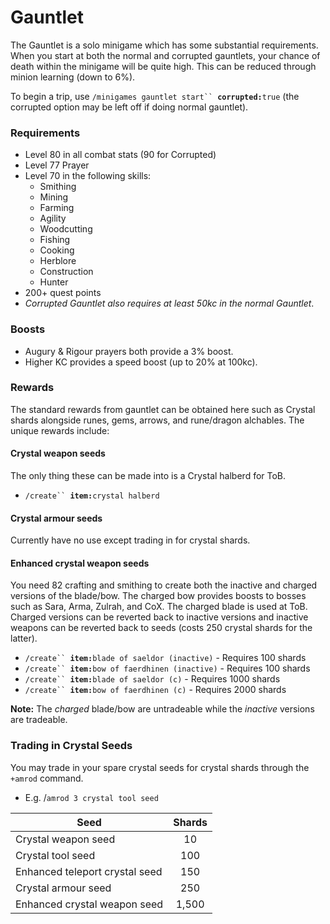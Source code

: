 # Gauntlet

The Gauntlet is a solo minigame which has some substantial requirements. When you start at both the normal and corrupted gauntlets, your chance of death within the minigame will be quite high. This can be reduced through minion learning (down to 6%).

To begin a trip, use `/minigames gauntlet start`` `**`corrupted:`**`true` (the corrupted option may be left off if doing normal gauntlet).

### Requirements

* Level 80 in all combat stats (90 for Corrupted)
* Level 77 Prayer
* Level 70 in the following skills:
  * Smithing
  * Mining
  * Farming
  * Agility
  * Woodcutting
  * Fishing
  * Cooking
  * Herblore
  * Construction
  * Hunter
* 200+ quest points
* _Corrupted Gauntlet also requires at least 50kc in the normal Gauntlet_.

### Boosts

* Augury & Rigour prayers both provide a 3% boost.
* Higher KC provides a speed boost (up to 20% at 100kc).

### Rewards

The standard rewards from gauntlet can be obtained here such as Crystal shards alongside runes, gems, arrows, and rune/dragon alchables. The unique rewards include:

#### Crystal weapon seeds

The only thing these can be made into is a Crystal halberd for ToB.

* `/create`` `**`item:`**`crystal halberd`

#### Crystal armour seeds

Currently have no use except trading in for crystal shards.

#### Enhanced crystal weapon seeds

You need 82 crafting and smithing to create both the inactive and charged versions of the blade/bow. The charged bow provides boosts to bosses such as Sara, Arma, Zulrah, and CoX. The charged blade is used at ToB. Charged versions can be reverted back to inactive versions and inactive weapons can be reverted back to seeds (costs 250 crystal shards for the latter).

* `/create`` `**`item:`**`blade of saeldor (inactive)` - Requires 100 shards&#x20;
* `/create`` `**`item:`**`bow of faerdhinen (inactive)` - Requires 100 shards&#x20;
* `/create`` `**`item:`**`blade of saeldor (c)` - Requires 1000 shards
* `/create`` `**`item:`**`bow of faerdhinen (c)` - Requires 2000 shards

**Note:** The _charged_ blade/bow are untradeable while the _inactive_ versions are tradeable.

### Trading in Crystal Seeds

You may trade in your spare crystal seeds for crystal shards through the `+amrod` command.

* E.g.  /`amrod 3 crystal tool seed`

| **Seed**                       | **Shards** |
| ------------------------------ | :--------: |
| Crystal weapon seed            |     10     |
| Crystal tool seed              |     100    |
| Enhanced teleport crystal seed |     150    |
| Crystal armour seed            |     250    |
| Enhanced crystal weapon seed   |    1,500   |

